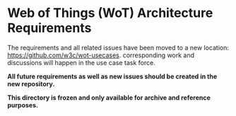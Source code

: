 # Web of Things (WoT) Architecture Requirements

The requirements and all related issues have been moved to a new location: https://github.com/w3c/wot-usecases.
corresponding work and discussions will happen in the use case task force.

**All future requirements as well as new issues should be created in the new repository.**

**This directory is frozen and only available for archive and reference purposes.**
